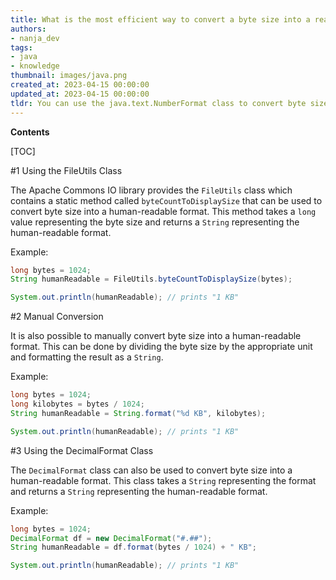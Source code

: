 ```yaml
---
title: What is the most efficient way to convert a byte size into a readable format in java?
authors:
- nanja_dev
tags:
- java
- knowledge
thumbnail: images/java.png
created_at: 2023-04-15 00:00:00
updated_at: 2023-04-15 00:00:00
tldr: You can use the java.text.NumberFormat class to convert byte size into a human-readable format.
---
```


**Contents**

[TOC]

#1 Using the FileUtils Class

The Apache Commons IO library provides the `FileUtils` class which contains a static method called `byteCountToDisplaySize` that can be used to convert byte size into a human-readable format. This method takes a `long` value representing the byte size and returns a `String` representing the human-readable format.

Example:
```java
long bytes = 1024;
String humanReadable = FileUtils.byteCountToDisplaySize(bytes);

System.out.println(humanReadable); // prints "1 KB"
```

#2 Manual Conversion

It is also possible to manually convert byte size into a human-readable format. This can be done by dividing the byte size by the appropriate unit and formatting the result as a `String`.

Example:
```java
long bytes = 1024;
long kilobytes = bytes / 1024;
String humanReadable = String.format("%d KB", kilobytes);

System.out.println(humanReadable); // prints "1 KB"
```

#3 Using the DecimalFormat Class

The `DecimalFormat` class can also be used to convert byte size into a human-readable format. This class takes a `String` representing the format and returns a `String` representing the human-readable format.

Example:
```java
long bytes = 1024;
DecimalFormat df = new DecimalFormat("#.##");
String humanReadable = df.format(bytes / 1024) + " KB";

System.out.println(humanReadable); // prints "1 KB"
```
